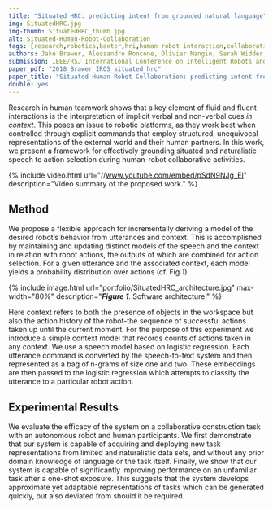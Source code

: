 ```yaml
---
title: "Situated HRC: predicting intent from grounded natural language"
img: SituatedHRC.jpg
img-thumb: SituatedHRC_thumb.jpg
alt: Situated-Human-Robot-Collaboration
tags: [research,robotics,baxter,hri,human robot interaction,collaborative manufacturing,human robot collaboration,advanced manufacturing,open source,github]
authors: Jake Brawer, Alessandro Roncone, Olivier Mangin, Sarah Widder,and Brian Scassellati
submission: IEEE/RSJ International Conference on Intelligent Robots and Systems (IROS2018), Madrid, Spain, October 1-5, 2018
paper_pdf: "2018_Brawer_IROS_situated_hrc"
paper_title: "Situated Human-Robot Collaboration: predicting intent from grounded natural language"
double: yes
---
```


Research in human teamwork shows that a key element of fluid and fluent interactions is the interpretation of implicit verbal and non-verbal cues _in context_.
This poses an issue to robotic platforms, as they work best when controlled through explicit commands that employ structured, unequivocal representations of the external world and their human partners.
In this work, we present a framework for effectively grounding situated and naturalistic speech to action selection during human-robot collaborative activities.

{% include video.html url="//www.youtube.com/embed/pSdN9NJg_EI" description="Video summary of the proposed work." %}

## Method

We propose a flexible approach for incrementally deriving a model of the desired robot’s behavior from utterances and context. This is accomplished by maintaining and updating distinct models of the speech and the context in relation with robot actions, the outputs of which are combined for action selection.
For a given utterance and the associated context, each model yields a probability distribution over actions (cf. Fig 1).

{% include image.html url="portfolio/SituatedHRC_architecture.jpg" max-width="80%" description="<b><i>Figure 1</i></b>. Software architecture." %}

Here context refers to both the presence of objects in the workspace but also the action history of the robot-the sequence of successful actions taken up until the current moment. For the purpose of this experiment we introduce a simple context model that records counts of actions taken in any context. We use a speech model based on logistic regression. Each utterance command is converted by the speech-to-text system and then represented as a bag of n-grams of size one and two. These embeddings are then passed to the logistic regression which attempts to classify the utterance to a particular robot action.

## Experimental Results

We evaluate the efficacy of the system on a collaborative construction task with an autonomous robot and human participants. We first demonstrate that our system is capable of acquiring and deploying new task representations from limited and naturalistic data sets, and without any prior domain knowledge of language or the task itself. Finally, we show that our system is capable of significantly improving performance on an unfamiliar task after a one-shot exposure.
This suggests that the system develops approximate yet adaptable representations of tasks which can be generated quickly, but also deviated from should it be required.
